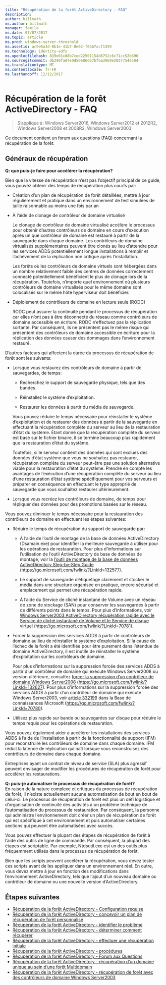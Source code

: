```yaml
---
title: "Récupération de la forêt ActiveDirectory - FAQ"
description: 
author: billmath
ms.author: billmath
manager: femila
ms.date: 07/07/2017
ms.topic: article
ms.prod: windows-server-threshold
ms.assetid: ac9e5a3d-8b1e-41b7-8e02-f64b7acf1359
ms.technology: identity-adfs
ms.openlocfilehash: 839e01c88b7ced22501154d8752c6c71cc52b696
ms.sourcegitcommit: db290fa07e9d50686667bfba3969e20377548504
ms.translationtype: MT
ms.contentlocale: fr-FR
ms.lasthandoff: 12/12/2017
---
```

# <a name="ad-forest-recovery---faq"></a>Récupération de la forêt ActiveDirectory - FAQ

>S’applique à: Windows Server2016, Windows Server2012 et 2012R2, Windows Server2008 et 2008R2, Windows Server2003

Ce document contient un forum aux questions (FAQ) concernant la récupération de la forêt:  
 
## <a name="general-recovery"></a>Généraux de récupération
  
 
**Q: que puis-je faire pour accélérer la récupération?** 
 
Bien que la vitesse de récupération n’est pas l’objectif principal de ce guide, vous pouvez obtenir des temps de récupération plus courts par:  
  
-   Création d’un plan de récupération de forêt détaillées, mettre à jour régulièrement et pratique dans un environnement de test simulées de taille raisonnable au moins une fois par an  
  
-   À l’aide de clonage de contrôleur de domaine virtualisé  
  
     Le clonage de contrôleur de domaine virtualisé accélère le processus pour obtenir d’autres contrôleurs de domaine en cours d’exécution après un que contrôleur de domaine est restauré à partir de la sauvegarde dans chaque domaine. Les contrôleurs de domaine virtualisés supplémentaires peuvent être clonés au lieu d’attendre pour les services ADDS potentiellement longue installations à remplir et l’achèvement de la réplication non critique après l’installation.  
  
     Les forêts où les contrôleurs de domaine virtuels sont hébergées dans un nombre relativement faible des centres de données correctement connecté potentiellement bénéficient le plus de clonage lors de la récupération. Toutefois, n’importe quel environnement où plusieurs contrôleurs de domaine virtualisés pour le même domaine sont colocalisés sur le même hôte hyperviseur doit bénéficier.  
  
-   Déploiement de contrôleurs de domaine en lecture seule (RODC)  
  
     RODC peut assurer la continuité pendant le processus de récupération car elles n’ont pas à être déconnecté du réseau comme contrôleurs de domaine accessible en écriture. RODC n’effectuez pas la réplication sortante. Par conséquent, ils ne présentent pas le même risque qui présentent des contrôleurs de domaine accessible en écriture pour la réplication des données causer des dommages dans l’environnement restauré.  
  
 D’autres facteurs qui affectent la durée du processus de récupération de forêt sont les suivants:  
  
-   Lorsque vous restaurez des contrôleurs de domaine à partir de sauvegardes, de temps:  
  
    -   Recherchez le support de sauvegarde physique, tels que des bandes.  
  
    -   Réinstallez le système d’exploitation.  
  
    -   Restaurer les données à partir du média de sauvegarde.  
  
     Vous pouvez réduire le temps nécessaire pour réinstaller le système d’exploitation et de restaurer des données à partir de la sauvegarde en effectuant la récupération complète du serveur au lieu de la restauration d’état du système. Étant donné que la récupération complète du serveur est basé sur le fichier binaire, il se termine beaucoup plus rapidement que la restauration d’état du système.  
  
     Toutefois, si le serveur contient des données qui sont exclues des données d’état système que vous ne souhaitez pas restaurer, récupération complète du serveur peut-être pas une solution alternative viable pour la restauration d’état du système. Prendre en compte les avantages de l’exécution d’une récupération complète du serveur au lieu d’une restauration d’état système spécifiquement pour vos serveurs et préparer en conséquence en effectuant le type approprié de sauvegarde que vous souhaitez restaurer ultérieurement.  
  
-   Lorsque vous recréez les contrôleurs de domaine, de temps pour répliquer des données pour des promotions basées sur le réseau.  
  
 Vous pouvez diminuer le temps nécessaire pour la restauration des contrôleurs de domaine en effectuant les étapes suivantes:  
  
-   Réduire le temps de récupération du support de sauvegarde par:  
  
    -   À l’aide de l’outil de montage de la base de données ActiveDirectory (Dsamain.exe) pour identifier la meilleure sauvegarde à utiliser pour les opérations de restauration. Pour plus d’informations sur l’utilisation de l’outil ActiveDirectory de base de données de montage, voir la [l’outil de montage de la base de données ActiveDirectory Step-by-Step Guide](https://go.microsoft.com/fwlink/?LinkId=132577) (https://go.microsoft.com/fwlink/?LinkId=132577).  
  
    -   Le support de sauvegarde d’étiquetage clairement et stocker le média dans une structure organisée en pratique, encore sécurisé et emplacement qui permet une récupération rapide.  
  
    -   À l’aide du Service de cliché instantané de Volume avec un réseau de zone de stockage (SAN) pour conserver les sauvegardes à partir de différents points dans le temps. Pour plus d’informations, voir [Windows Server2003 ActiveDirectory récupération rapide avec le Service de cliché instantané de Volume et le Service de disque virtuel](https://go.microsoft.com/fwlink/?LinkId=70781) (https://go.microsoft.com/fwlink/?LinkId=70781).  
  
-   Forcer la suppression des services ADDS à partir de contrôleurs de domaine au lieu de réinstaller le système d’exploitation. Si la cause de l’échec de la forêt a été identifiée pour être purement dans l’étendue de domaine ActiveDirectory, il est inutile de réinstaller le système d’exploitation sur les contrôleurs de domaine.  
  
     Pour plus d’informations sur la suppression forcée des services ADDS à partir d’un contrôleur de domaine qui exécute Windows Server2008 ou version ultérieure, consultez [forcer la suppression d’un contrôleur de domaine Windows Server2008](https://go.microsoft.com/fwlink/?LinkId=132627) (https://go.microsoft.com/fwlink/?LinkId=132627). Pour plus d’informations sur la suppression forcée des services ADDS à partir d’un contrôleur de domaine qui exécute Windows Server2003, voir [article 332199](https://go.microsoft.com/fwlink/?LinkId=70780) dans la Base de connaissances Microsoft (https://go.microsoft.com/fwlink/?LinkId=70780).  
  
-   Utilisez plus rapide sur bande ou sauvegardes sur disque pour réduire le temps requis pour les opérations de restauration.  
  
 Vous pouvez également aider à accélérer les installations des services ADDS à l’aide de l’installation à partir de la fonctionnalité de support (IFM) pour reconstruire les contrôleurs de domaine dans chaque domaine. IFM réduit la latence de réplication qui naît lorsque vous reconstruisez des contrôleurs de domaine dans chaque domaine.  
  
 Entreprises ayant un contrat de niveau de service (SLA) plus agressif peuvent envisager de modifier les procédures de récupération de forêt pour accélérer les restaurations.  
  

**Q: puis-je automatiser le processus de récupération de forêt?**  
 En raison de la nature complexe et critiques du processus de récupération de forêt, il n’existe actuellement aucune automatisation de bout en bout de celui-ci. Le processus de récupération de forêt est plus un défi logistique et d’organisation de continuité des activités à un problème technique de l’automatisation du processus de restauration. Par conséquent, la personne qui administre l’environnement doit créer un plan de récupération de forêt qui est spécifique à cet environnement et puis automatiser certaines sections qui peuvent être automatisées avec succès.  
  
 Vous pouvez effectuer la plupart des étapes de récupération de forêt à l’aide des outils de ligne de commande. Par conséquent, la plupart des étapes est scriptable. Par exemple, Ntdsutil.exe est un des outils plus fréquemment utilisés dans le processus de récupération de forêt.  
  
 Bien que les scripts peuvent accélérer la récupération, vous devez tester ces scripts avant de les appliquer dans un environnement réel. En outre, vous devez mettre à jour en fonction des modifications dans l’environnement ActiveDirectory, tels que l’ajout d’un nouveau domaine ou contrôleur de domaine ou une nouvelle version d’ActiveDirectory.

## <a name="next-steps"></a>Étapes suivantes
-   [Récupération de la forêt ActiveDirectory - Configuration requise](AD-Forest-Recovery-Prerequisties.md)  
-   [Récupération de la forêt ActiveDirectory - concevoir un plan de récupération de forêt personnalisé](AD-Forest-Recovery-Devising-a-Plan.md)  
- [Récupération de la forêt ActiveDirectory - identifier le problème](AD-Forest-Recovery-Identify-the-Problem.md)
-   [Récupération de la forêt ActiveDirectory - déterminer comment récupérer](AD-Forest-Recovery-Determine-how-to-Recover.md)
-   [Récupération de la forêt ActiveDirectory - effectuer une récupération initiale](AD-Forest-Recovery-Perform-initial-recovery.md)  
-   [Récupération de la forêt ActiveDirectory - procédures](AD-Forest-Recovery-Procedures.md)  
-   [Récupération de la forêt ActiveDirectory - Forum aux Questions](AD-Forest-Recovery-FAQ.md)  
-   [Récupération de la forêt ActiveDirectory - récupération d’un domaine unique au sein d’une forêt Multidomain](AD-Forest-Recovery-Single-Domain-in-Multidomain-Recovery.md)  
-   [Récupération de la forêt ActiveDirectory - récupération de forêt avec des contrôleurs de domaine Windows Server2003](AD-Forest-Recovery-Windows-Server-2003.md)  
